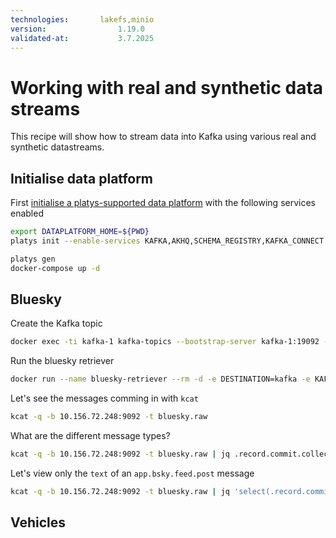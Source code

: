 ```yaml
---
technologies:       lakefs,minio
version:				1.19.0
validated-at:			3.7.2025
---
```


# Working with real and synthetic data streams

This recipe will show how to stream data into Kafka using various real and synthetic datastreams. 

## Initialise data platform

First [initialise a platys-supported data platform](../documentation/getting-started) with the following services enabled

```bash
export DATAPLATFORM_HOME=${PWD}
platys init --enable-services KAFKA,AKHQ,SCHEMA_REGISTRY,KAFKA_CONNECT -s trivadis/platys-modern-data-platform -w 1.19.0

platys gen
docker-compose up -d
```


## Bluesky

Create the Kafka topic

```bash
docker exec -ti kafka-1 kafka-topics --bootstrap-server kafka-1:19092 --create --topic bluesky.raw --replication-factor 3 --partitions 8
```

Run the bluesky retriever

```bash
docker run --name bluesky-retriever --rm -d -e DESTINATION=kafka -e KAFKA_BROKERS=10.156.72.248:9092 -e KAFKA_TOPIC=bluesky.raw ghcr.io/gschmutz/bluebird:latest
```

Let's see the messages comming in with `kcat` 

```bash
kcat -q -b 10.156.72.248:9092 -t bluesky.raw
```

What are the different message types?

```bash
kcat -q -b 10.156.72.248:9092 -t bluesky.raw | jq .record.commit.collection
```

Let's view only the `text` of an `app.bsky.feed.post` message

```bash
kcat -q -b 10.156.72.248:9092 -t bluesky.raw | jq 'select(.record.commit.collection == "app.bsky.feed.post") | .record.commit.record.text'
```

## Vehicles




   